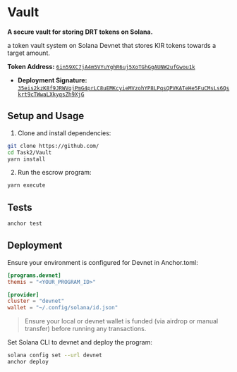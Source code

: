 # Vault

**A secure vault for storing DRT tokens on Solana.**

a token vault system on Solana Devnet that stores KIR tokens towards a target amount. 


**Token Address:** [`6in59XC7jA4m5VYuYghR6uj5XoTGhGgAUNW2ufGwou1k`](https://solscan.io/token/6in59XC7jA4m5VYuYghR6uj5XoTGhGgAUNW2ufGwou1k?cluster=devnet)

- **Deployment Signature:** [`35eis2kzK8f9JRWVqjPmG4prLC8uEMKcyieMVzohYP8LPqsQPVKATeHe5FuCMsLs6Qskrt9cTWwaLXkyqsZh9XjG`](https://solscan.io/account/CrRJfXUFntd1TtdeSdN27oVSjPL9BSP7ucCfhsxigUMZ?cluster=devnet)



## Setup and Usage

1. Clone and install dependencies:

```bash
git clone https://github.com/
cd Task2/Vault
yarn install
```

2. Run the escrow program:

```bash
yarn execute
```

## Tests

```bash
anchor test
```

## Deployment

Ensure your environment is configured for Devnet in Anchor.toml:

```toml
[programs.devnet]
themis = "<YOUR_PROGRAM_ID>"

[provider]
cluster = "devnet"
wallet = "~/.config/solana/id.json"
```

> Ensure your local or devnet wallet is funded (via airdrop or manual transfer) before running any transactions.

Set Solana CLI to devnet and deploy the program:

```bash
solana config set --url devnet
anchor deploy
```




